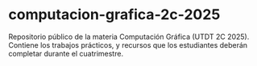 # computacion-grafica-2c-2025
Repositorio público de la materia Computación Gráfica (UTDT 2C 2025). Contiene los trabajos prácticos, y recursos que los estudiantes deberán completar durante el cuatrimestre.
